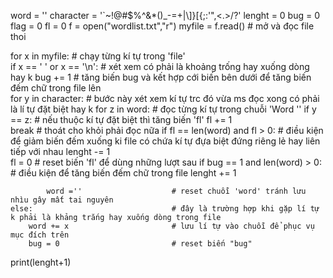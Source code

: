 word = ''
character = '`~!@#$%^&*()_-=+|\\]}[{;:\'",<.>/?' 
lenght = 0
bug = 0
flag = 0
fl = 0
f = open("wordlist.txt","r")
myfile = f.read()						# mở và đọc file thoi 

for x in myfile:				   		# chạy từng kí tự trong 'file'															
	if x == ' ' or x == '\n':			# xét xem có phải là khoảng trống hay xuống dòng hay k
		bug += 1						# tăng biến bug và kết hợp cới biến bên dưới để tăng biến đếm chữ trong file lên 	
		for y in character:				# bước này xét xem kí tự trc đó vừa ms đọc xong có phải là lí tự đặt biệt hay k
			for z in word:				# đọc từng kí tự trong chuỗi 'Word ''
				if y == z:				# nếu thuộc kí tự đặt biệt thì tăng biến 'fl'
					fl += 1				
					break				# thoát cho khỏi phải đọc nữa 
		if fl == len(word) and fl > 0:	# điều kiện để giảm biến đếm xuống ki file có chứa kí tự đựa biệt đứng riêng lẻ hay liên tiếp với nhau
			lenght -= 1					
			fl = 0						# reset biến 'fl' để dùng những lượt sau
		if bug == 1 and len(word) > 0:	# điều kiện để tăng biến đếm chữ trong file
			lenght += 1

			word =''					# reset chuỗi 'word' tránh lưu nhìu gây mất tai nguyên
	else:								# đây là trường hợp khi gặp lí tự k phải là khảng trắng hay xuống dòng trong file
		word += x 						# lưu lí tự vào chuỗi để phục vụ mục đích trên
		bug = 0							# reset biến "bug"

print(lenght+1)
